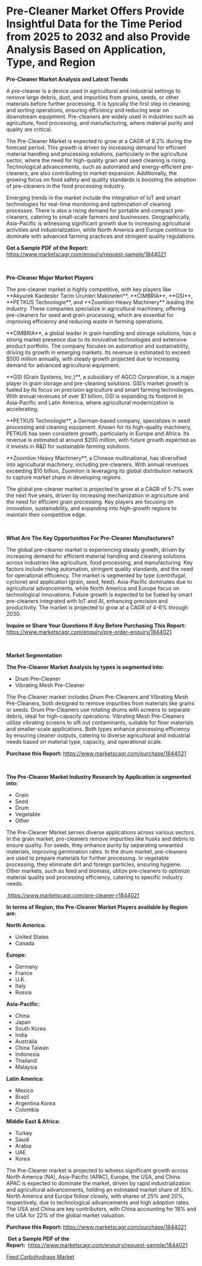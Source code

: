 <p><h1>Pre-Cleaner Market Offers Provide Insightful Data for the Time Period from 2025 to 2032 and also Provide Analysis Based on Application, Type, and Region</h1></p><p><strong>Pre-Cleaner Market Analysis and Latest Trends</strong></p>
<p><p>A pre-cleaner is a device used in agricultural and industrial settings to remove large debris, dust, and impurities from grains, seeds, or other materials before further processing. It is typically the first step in cleaning and sorting operations, ensuring efficiency and reducing wear on downstream equipment. Pre-cleaners are widely used in industries such as agriculture, food processing, and manufacturing, where material purity and quality are critical.</p><p>The Pre-Cleaner Market is expected to grow at a CAGR of 8.2% during the forecast period. This growth is driven by increasing demand for efficient material handling and processing solutions, particularly in the agriculture sector, where the need for high-quality grain and seed cleaning is rising. Technological advancements, such as automated and energy-efficient pre-cleaners, are also contributing to market expansion. Additionally, the growing focus on food safety and quality standards is boosting the adoption of pre-cleaners in the food processing industry.</p><p>Emerging trends in the market include the integration of IoT and smart technologies for real-time monitoring and optimization of cleaning processes. There is also a rising demand for portable and compact pre-cleaners, catering to small-scale farmers and businesses. Geographically, Asia-Pacific is witnessing significant growth due to increasing agricultural activities and industrialization, while North America and Europe continue to dominate with advanced farming practices and stringent quality regulations.</p></p>
<p><strong>Get a Sample PDF of the Report:&nbsp;</strong> <a href="https://www.marketscagr.com/enquiry/request-sample/1844021?utm_campaign=2008&utm_medium=2&utm_source=Github&utm_content=ia&utm_term=21012025&utm_id=pre-cleaner">https://www.marketscagr.com/enquiry/request-sample/1844021</a></p>
<p>&nbsp;</p>
<p><strong>Pre-Cleaner Major Market Players</strong></p>
<p><p>The pre-cleaner market is highly competitive, with key players like **Akyurek Kardesler Tarim Urunleri Makineleri**, **CIMBRIA**, **GSI**, **PETKUS Technologie**, and **Zoomlion Heavy Machinery** leading the industry. These companies specialize in agricultural machinery, offering pre-cleaners for seed and grain processing, which are essential for improving efficiency and reducing waste in farming operations.</p><p>**CIMBRIA**, a global leader in grain handling and storage solutions, has a strong market presence due to its innovative technologies and extensive product portfolio. The company focuses on automation and sustainability, driving its growth in emerging markets. Its revenue is estimated to exceed $500 million annually, with steady growth projected due to increasing demand for advanced agricultural equipment.</p><p>**GSI (Grain Systems, Inc.)**, a subsidiary of AGCO Corporation, is a major player in grain storage and pre-cleaning solutions. GSI’s market growth is fueled by its focus on precision agriculture and smart farming technologies. With annual revenues of over $1 billion, GSI is expanding its footprint in Asia-Pacific and Latin America, where agricultural modernization is accelerating.</p><p>**PETKUS Technologie**, a German-based company, specializes in seed processing and cleaning equipment. Known for its high-quality machinery, PETKUS has seen consistent growth, particularly in Europe and Africa. Its revenue is estimated at around $200 million, with future growth expected as it invests in R&D for sustainable farming solutions.</p><p>**Zoomlion Heavy Machinery**, a Chinese multinational, has diversified into agricultural machinery, including pre-cleaners. With annual revenues exceeding $10 billion, Zoomlion is leveraging its global distribution network to capture market share in developing regions.</p><p>The global pre-cleaner market is projected to grow at a CAGR of 5-7% over the next five years, driven by increasing mechanization in agriculture and the need for efficient grain processing. Key players are focusing on innovation, sustainability, and expanding into high-growth regions to maintain their competitive edge.</p></p>
<p>&nbsp;</p>
<p><strong>What Are The Key Opportunities For Pre-Cleaner Manufacturers?</strong></p>
<p><p>The global pre-cleaner market is experiencing steady growth, driven by increasing demand for efficient material handling and cleaning solutions across industries like agriculture, food processing, and manufacturing. Key factors include rising automation, stringent quality standards, and the need for operational efficiency. The market is segmented by type (centrifugal, cyclone) and application (grain, seed, feed). Asia-Pacific dominates due to agricultural advancements, while North America and Europe focus on technological innovations. Future growth is expected to be fueled by smart pre-cleaners integrated with IoT and AI, enhancing precision and productivity. The market is projected to grow at a CAGR of 4-6% through 2030.</p></p>
<p><strong>Inquire or Share Your Questions If Any Before Purchasing This Report:</strong> <a href="https://www.marketscagr.com/enquiry/pre-order-enquiry/1844021?utm_campaign=2008&utm_medium=2&utm_source=Github&utm_content=ia&utm_term=21012025&utm_id=pre-cleaner">https://www.marketscagr.com/enquiry/pre-order-enquiry/1844021</a></p>
<p>&nbsp;</p>
<p><strong>Market Segmentation</strong></p>
<p><strong>The Pre-Cleaner Market Analysis by types is segmented into:</strong></p>
<p><ul><li>Drum Pre-Cleaner</li><li>Vibrating Mesh Pre-Cleaner</li></ul></p>
<p><p>The Pre-Cleaner market includes Drum Pre-Cleaners and Vibrating Mesh Pre-Cleaners, both designed to remove impurities from materials like grains or seeds. Drum Pre-Cleaners use rotating drums with screens to separate debris, ideal for high-capacity operations. Vibrating Mesh Pre-Cleaners utilize vibrating screens to sift out contaminants, suitable for finer materials and smaller-scale applications. Both types enhance processing efficiency by ensuring cleaner outputs, catering to diverse agricultural and industrial needs based on material type, capacity, and operational scale.</p></p>
<p><strong>Purchase this Report:&nbsp;</strong><a href="https://www.marketscagr.com/purchase/1844021?utm_campaign=2008&utm_medium=2&utm_source=Github&utm_content=ia&utm_term=21012025&utm_id=pre-cleaner">https://www.marketscagr.com/purchase/1844021</a></p>
<p>&nbsp;</p>
<p><strong>The Pre-Cleaner Market Industry Research by Application is segmented into:</strong></p>
<p><ul><li>Grain</li><li>Seed</li><li>Drum</li><li>Vegetable</li><li>Other</li></ul></p>
<p><p>The Pre-Cleaner Market serves diverse applications across various sectors. In the grain market, pre-cleaners remove impurities like husks and debris to ensure quality. For seeds, they enhance purity by separating unwanted materials, improving germination rates. In the drum market, pre-cleaners are used to prepare materials for further processing. In vegetable processing, they eliminate dirt and foreign particles, ensuring hygiene. Other markets, such as feed and biomass, utilize pre-cleaners to optimize material quality and processing efficiency, catering to specific industry needs.</p></p>
<p><a href="https://www.marketscagr.com/pre-cleaner-r1844021?utm_campaign=2008&utm_medium=2&utm_source=Github&utm_content=ia&utm_term=21012025&utm_id=pre-cleaner">&nbsp;https://www.marketscagr.com/pre-cleaner-r1844021</a></p>
<p><strong>In terms of Region, the Pre-Cleaner Market Players available by Region are:</strong></p>
<p>
    <p> <strong> North America: </strong>
        <ul>
            <li>United States</li>
            <li>Canada</li>
        </ul>
        </p> 
    <p> <strong> Europe: </strong>
        <ul>
            <li>Germany</li>
            <li>France</li>
            <li>U.K.</li>
            <li>Italy</li>
            <li>Russia</li>
        </ul>
        </p> 
    <p> <strong> Asia-Pacific: </strong>
        <ul>
            <li>China</li>
            <li>Japan</li>
            <li>South Korea</li>
            <li>India</li>
            <li>Australia</li>
            <li>China Taiwan</li>
            <li>Indonesia</li>
            <li>Thailand</li>
            <li>Malaysia</li>
        </ul>
        </p> 
    <p> <strong> Latin America: </strong>
        <ul>
            <li>Mexico</li>
            <li>Brazil</li>
            <li>Argentina Korea</li>
            <li>Colombia</li>
        </ul>
        </p> 
    <p> <strong> Middle East & Africa: </strong>
        <ul>
            <li>Turkey</li>
            <li>Saudi</li>
            <li>Arabia</li>
            <li>UAE</li>
            <li>Korea</li>
        </ul>
    </p>
    </p>
<p><p>The Pre-Cleaner market is projected to witness significant growth across North America (NA), Asia-Pacific (APAC), Europe, the USA, and China. APAC is expected to dominate the market, driven by rapid industrialization and agricultural advancements, holding an estimated market share of 35%. North America and Europe follow closely, with shares of 25% and 20%, respectively, due to technological advancements and high adoption rates. The USA and China are key contributors, with China accounting for 18% and the USA for 22% of the global market valuation.</p></p>
<p><strong>Purchase this Report: </strong><a href="https://www.marketscagr.com/purchase/1844021?utm_campaign=2008&utm_medium=2&utm_source=Github&utm_content=ia&utm_term=21012025&utm_id=pre-cleaner">https://www.marketscagr.com/purchase/1844021</a></p>
<p>&nbsp;<strong>Get a Sample PDF of the Report:&nbsp;&nbsp;</strong><a href="https://www.marketscagr.com/enquiry/request-sample/1844021?utm_campaign=2008&utm_medium=2&utm_source=Github&utm_content=ia&utm_term=21012025&utm_id=pre-cleaner">https://www.marketscagr.com/enquiry/request-sample/1844021</a></p>
<p><strong></strong></p>
<p><p><a href="https://github.com/PeterParrish5/Market-Research-Report-List-7/blob/main/feed-carbohydrase-market.md?utm_campaign=2008&utm_medium=2&utm_source=Github&utm_content=ia&utm_term=21012025&utm_id=pre-cleaner">Feed Carbohydrase Market</a></p></p>